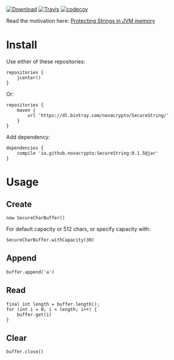 [![Download](https://api.bintray.com/packages/novacrypto/SecureString/SecureString/images/download.svg)](https://bintray.com/novacrypto/SecureString/SecureString/_latestVersion) [![Travis](https://travis-ci.org/NovaCrypto/SecureString.svg?branch=master)](https://travis-ci.org/NovaCrypto/SecureString) [![codecov](https://codecov.io/gh/NovaCrypto/SecureString/branch/master/graph/badge.svg)](https://codecov.io/gh/NovaCrypto/SecureString)

Read the motivation here: [Protecting Strings in JVM memory](https://medium.com/@_west_on/protecting-strings-in-jvm-memory-84c365f8f01c)

# Install

Use either of these repositories:

```
repositories {
    jcenter()
}
```

Or:

```
repositories {
    maven {
        url 'https://dl.bintray.com/novacrypto/SecureString/'
    }
}
```

Add dependency:

```
dependencies {
    compile 'io.github.novacrypto:SecureString:0.1.5@jar'
}

```

# Usage
## Create

```
new SecureCharBuffer()
```

For default capacity or 512 chars, or specify capacity with:

```
SecureCharBuffer.withCapacity(30)
```

## Append

```
buffer.append('a')
```

## Read

```
final int length = buffer.length();
for (int i = 0; i < length; i++) {
    buffer.get(i)
}
```

## Clear

```
buffer.close()
```
